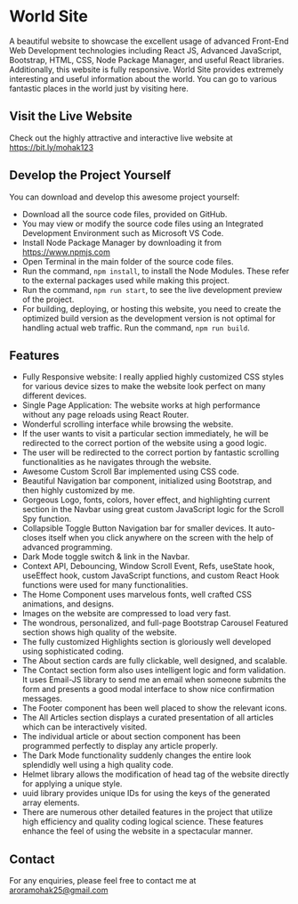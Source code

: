 # World Site

A beautiful website to showcase the excellent usage of advanced Front-End Web Development technologies including React JS, Advanced JavaScript, Bootstrap, HTML, CSS, Node Package Manager, and useful React libraries. Additionally, this website is fully responsive. World Site provides extremely interesting and useful information about the world. You can go to various fantastic places in the world just by visiting here.


## Visit the Live Website

Check out the highly attractive and interactive live website at https://bit.ly/mohak123
## Develop the Project Yourself

You can download and develop this awesome project yourself:
- Download all the source code files, provided on GitHub.
- You may view or modify the source code files using an Integrated Development Environment such as Microsoft VS Code.
- Install Node Package Manager by downloading it from https://www.npmjs.com
- Open Terminal in the main folder of the source code files.
- Run the command, `npm install`, to install the Node Modules. These refer to the external packages used while making this project.
- Run the command, `npm run start`, to see the live development preview of the project.
- For building, deploying, or hosting this website, you need to create the optimized build version as the development version is not optimal for handling actual web traffic. Run the command, `npm run build`.
## Features

- Fully Responsive website: I really applied highly customized CSS styles for various device sizes to make the website look perfect on many different devices.
- Single Page Application: The website works at high performance without any page reloads using React Router.
- Wonderful scrolling interface while browsing the website.
- If the user wants to visit a particular section immediately, he will be redirected to the correct portion of the website using a good logic.
- The user will be redirected to the correct portion by fantastic scrolling functionalities as he navigates through the website.
- Awesome Custom Scroll Bar implemented using CSS code.
- Beautiful Navigation bar component, initialized using Bootstrap, and then highly customized by me.
- Gorgeous Logo, fonts, colors, hover effect, and highlighting current section in the Navbar using great custom JavaScript logic for the Scroll Spy function. 
- Collapsible Toggle Button Navigation bar for smaller devices. It auto-closes itself when you click anywhere on the screen with the help of advanced programming.
- Dark Mode toggle switch & link in the Navbar.
- Context API, Debouncing, Window Scroll Event, Refs, useState hook, useEffect hook, custom JavaScript functions, and custom React Hook functions were used for many functionalities.
- The Home Component uses marvelous fonts, well crafted CSS animations, and designs.
- Images on the website are compressed to load very fast.
- The wondrous, personalized, and full-page Bootstrap Carousel Featured section shows high quality of the website.
- The fully customized Highlights section is gloriously well developed using sophisticated coding.
- The About section cards are fully clickable, well designed, and scalable.
- The Contact section form also uses intelligent logic and form validation. It uses Email-JS library to send me an email when someone submits the form and presents a good modal interface to show nice confirmation messages.
- The Footer component has been well placed to show the relevant icons.
- The All Articles section displays a curated presentation of all articles which can be interactively visited.
- The individual article or about section component has been programmed perfectly to display any article properly.
- The Dark Mode functionality suddenly changes the entire look splendidly well using a high quality code.
- Helmet library allows the modification of head tag of the website directly for applying a unique style.
- uuid library provides unique IDs for using the keys of the generated array elements.
- There are numerous other detailed features in the project that utilize high efficiency and quality coding logical science. These features enhance the feel of using the website in a spectacular manner.
## Contact
For any enquiries, please feel free to contact me at aroramohak25@gmail.com

